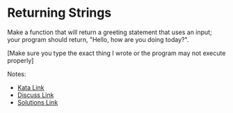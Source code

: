 # Returning Strings

Make a function that will return a greeting statement that uses an input; your program should return, "Hello, <name> how are you doing today?".

[Make sure you type the exact thing I wrote or the program may not execute properly]

Notes:

- [Kata Link](https://www.codewars.com/kata/55a70521798b14d4750000a4)
- [Discuss Link](https://www.codewars.com/kata/55a70521798b14d4750000a4/discuss)
- [Solutions Link](https://www.codewars.com/kata/55a70521798b14d4750000a4/solutions)
